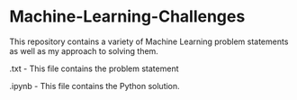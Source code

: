 # Machine-Learning-Challenges
      
This repository contains a variety of Machine Learning problem statements as well as my approach to solving them.

.txt - This file contains the problem statement

.ipynb - This file contains the Python solution.

